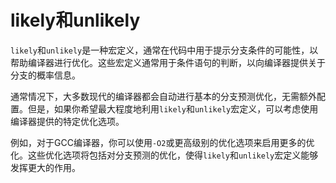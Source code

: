 # likely和unlikely

`likely`和`unlikely`是一种宏定义，通常在代码中用于提示分支条件的可能性，以帮助编译器进行优化。这些宏定义通常用于条件语句的判断，以向编译器提供关于分支的概率信息。



通常情况下，大多数现代的编译器都会自动进行基本的分支预测优化，无需额外配置。但是，如果你希望最大程度地利用`likely`和`unlikely`宏定义，可以考虑使用编译器提供的特定优化选项。

例如，对于GCC编译器，你可以使用`-O2`或更高级别的优化选项来启用更多的优化。这些优化选项将包括对分支预测的优化，使得`likely`和`unlikely`宏定义能够发挥更大的作用。